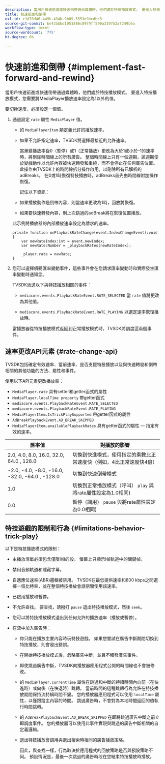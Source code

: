 ```yaml
---
description: 當用戶快速前進或快速倒帶通過媒體時，他們處於特技播放模式。 要進入特技播放模式，您需要將MediaPlayer播放速率設定為1以外的值。
title: 快速前進和倒帶
exl-id: c1d70d46-449b-494b-9b89-5553e9bcdbc3
source-git-commit: be43bbbd1051886c8979ff590a3197b2a7249b6a
workflow-type: tm+mt
source-wordcount: '775'
ht-degree: 0%

---
```


# 快速前進和倒帶 {#implement-fast-forward-and-rewind}

當用戶快速前進或快速倒帶通過媒體時，他們處於特技播放模式。 要進入特技播放模式，您需要將MediaPlayer播放速率設定為1以外的值。

要切換速度，必須設定一個值。

1. 通過設定 `rate` 屬性 `MediaPlayer` 值。

   * 的 `MediaPlayerItem` 類定義允許的播放速率。
   * 如果不允許指定速率，TVSDK將選擇最接近的允許速率。

      當漸變播放率從0（暫停）或1（正常播放）更改為大於1或小於–1的速率時，將刪除時間線上的所有廣告。 整個時間線上只有一個週期，該週期便於變戲動作以允許內容被快速轉發和重繞，而不會停止在任何廣告位置。 此操作由TVSDK上的時間線拆分操作啟用，以刪除所有已解析的adBreaks。 在0或1時恢復特技播放時，adBreaks首先由時間線附加操作恢復。

      記住以下資訊：

   * 如果播放動作是倒帶內容，則當速率更改為1時，回放將恢復。
   * 如果要快速轉發內容，則上次跳過的adBreak將在恢復位置播放。

   此示例將播放器的內部播放速率設定為請求的速率。

   ```
   private function onPlaybackRateChange(event:IndexChangeEvent):void { 
       var newRateIndex:int = event.newIndex; 
       var newRate:Number = _playbackRates[newRateIndex]; 
   
       _player.rate = newRate; 
   } 
   ```

1. 您可以選擇偵聽匯率變動事件，這些事件會在您請求匯率變動時和實際發生匯率變動時通知您。

   TVSDK派送以下與特技播放相關的事件：

   * `mediacore.events.PlaybackRateEvent.RATE_SELECTED` 當 `rate` 值將更改為其他值。

   * `mediacore.events.PlaybackRateEvent.RATE_PLAYING` 以選定速率恢復播放時。

   當播放器從特技播放模式返回到正常播放模式時，TVSDK將調度這兩個事件。

## 速率更改API元素 {#rate-change-api}

TVSDK包括確定有效速率、當前速率、是否支援特技播放以及與快速轉發和倒帶相關的其他功能的方法、屬性和事件。

使用以下API元素更改播放率：

* `MediaPlayer.rate` 具有setter和getter函式的屬性
* `MediaPlayer.localTime property` 帶getter函式
* `mediacore.events.PlaybackRateEvent.RATE_SELECTED`
* `mediacore.events.PlaybackRateEvent.RATE_PLAYING`
* `MediaPlayerItem.IsTrickPlaySupported` 帶getter函式的屬性
* `AdBreakPlaybackEvent.AD_BREAK_SKIPPED`
* `MediaPlayerItem.availablePlaybackRates` 具有getter函式的屬性 — 指定有效的速率。

| 匯率值 | 對播放的影響 |
|---|---|
| 2.0, 4.0, 8.0, 16.0, 32.0, 64.0  , 128.0 | 切換到快進模式，使用指定的乘數比正常速度快（例如，4比正常速度快4倍） |
| -2.0, -4.0, -8.0, -16.0, -32.0, -64.0  , -128.0 | 切換到快速倒帶模式 |
| 1.0 | 切換到正常播放模式（呼叫） `play` 與將rate屬性設定為1.0相同) |
| 0.0 | 暫停（調用） `pause` 與將rate屬性設定為0.0相同) |

## 特技遊戲的限制和行為 {#limitations-behavior-trick-play}

以下是特技播放模式的限制：

* 主播放清單必須包含僅限I幀的段。 螢幕上只顯示I幀軌道中的關鍵幀。
* 禁用音頻軌道和隱藏字幕。
* 自適應位速率(ABR)邏輯被禁用。 TVSDK在最低提供速率和800 kbps之間選擇一個比特率，並在整個特技播放會話期間使用該速率。
* 已啟用播放和暫停。
* 不允許查找。 要查找，請撥打 `pause` 退出特技播放模式，然後 `seek`。

* 您可以將特技播放模式退出到任何允許的播放速率（播放或暫停）。
* 在流中加入廣告時：

   * 你只能在播放主要內容時玩特技遊戲。 如果您嘗試在廣告中斷期間切換到特技播放，則會發出錯誤。
   * 在開始特技播放模式後，忽略廣告中斷，並且不觸發廣告事件。
   * 即使跳過廣告中斷，TVSDK向播放器應用程式公開的時間線也不會被修改。
   * 的 `MediaPlayer.currentTime` 屬性在跳過和中斷的持續時間內向前（在快進時）或向後（在快退時）跳轉。 當前時間的這種跳轉行為允許在特技播放期間保持流持續時間不變。 您的播放器應用程式可以使用 `localTime` 屬性，以僅跟蹤主內容的時間。 跳過廣告時，不會對為本地時間返回的值執行時間跳轉。

   * 的 `AdBreakPlaybackEvent.AD_BREAK_SKIPPED` 在即將跳過廣告中斷之前立即調度事件。 您的播放器可以使用此事件實現與跳過的廣告中斷相關的自定義邏輯。
   * 退出特技播放會調用與退出搜索時相同的廣告播放策略。

      因此，與查找一樣，行為取決於應用程式的回放策略是否與預設策略不同。 預設情況是，最後一次跳過的廣告時段在您結束特技播放時播放。
